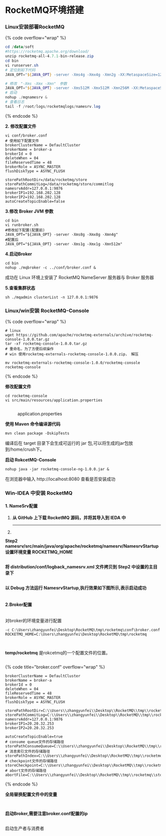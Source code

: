 # RocketMQ环境搭建

### Linux**安装部署RocketMQ**

{% code overflow="wrap" %}
```powershell
cd /data/soft
#https://rocketmq.apache.org/download/
unzip rocketmq-all-4.7.1-bin-release.zip
cd bin
vi runserver.sh
# 定位到如下代码
JAVA_OPT="${JAVA_OPT} -server -Xms4g -Xmx4g -Xmn2g -XX:MetaspaceSize=128m -XX:MaxMetaspaceSize=320m"

# 修改　"-Xms -Xmx -Xmn"　参数
JAVA_OPT="${JAVA_OPT} -server -Xms512M -Xmx512M -Xmn256M -XX:MetaspaceSize=128m -XX:MaxMetaspaceSize=320m"
# 启动
nohup ./mqnamesrv &
# 查看日志
tail -f /root/logs/rocketmqlogs/namesrv.log
```
{% endcode %}

**2. 修改配置文件**

```
vi conf/broker.conf
# 使用如下配置文件
brokerClusterName = DefaultCluster
brokerName = broker-a
brokerId = 0
deleteWhen = 04
fileReservedTime = 48
brokerRole = ASYNC_MASTER
flushDiskType = ASYNC_FLUSH

storePathRootDir=/data/rocketmq/store
storePathCommitLog=/data/rocketmq/store/commitlog
namesrvAddr=127.0.0.1:9876
brokerIP1=192.168.202.128
brokerIP2=192.168.202.128
autoCreateTopicEnable=false

```

**3.修改 Broker JVM 参数**

```
cd bin
vi runbroker.sh 
#修改如下配置(配置前)
JAVA_OPT="${JAVA_OPT} -server -Xms8g -Xmx8g -Xmn4g"
#配置后
JAVA_OPT="${JAVA_OPT} -server -Xms1g -Xmx1g -Xmn512m"
```

**4.启动Broker**

```
cd bin
nohup ./mqbroker -c ../conf/broker.conf &
```

成功在 Linux 环境上安装了 RocketMQ NameServer 服务器与 Broker 服务器

**5.查看集群状态**

```
sh ./mqadmin clusterList -n 127.0.0.1:9876
```

### **Linux/win安装 RocketMQ-Console**

{% code overflow="wrap" %}
```
# linux
wget https://github.com/apache/rocketmq-externals/archive/rocketmq-console-1.0.0.tar.gz
tar -xf rocketmq-console-1.0.0.tar.gz
# 重命名，为了方便后续操作
# win 使用rocketmq-externals-rocketmq-console-1.0.0.zip， 解压

mv rocketmq-externals-rocketmq-console-1.0.0/rocketmq-console  rocketmq-console
```
{% endcode %}

**修改配置文件**

```
cd rocketmq-console
vi src/main/resources/application.properties
```

<figure><img src="../../.gitbook/assets/image (11).png" alt=""><figcaption><p>application.properties</p></figcaption></figure>

**使用 Maven 命令编译源代码**

`mvn clean package -DskipTests`&#x20;

编译后在 target 目录下会生成可运行的 jar 包,可以将生成的jar包放到/home/crush下。

**启动 RokcetMQ-Console**

`nohup java -jar rocketmq-console-ng-1.0.0.jar &`

在浏览器中输入 http://localhost:8080 查看是否安装成功

### Win-IDEA 中安装 RocketMQ

#### 1. NameSrv配置

1. **从 GitHub 上下载 RocketMQ 源码，并将其导入到 IEDA 中**
2.  ****

    <figure><img src="../../.gitbook/assets/image (1) (2).png" alt=""><figcaption></figcaption></figure>

**Step2  namesrv/src/main/java/org/apache/rocketmq/namesrv/NamesrvStartup 设置环境变量 ROCKETMQ\_HOME**

<figure><img src="../../.gitbook/assets/image (24).png" alt=""><figcaption></figcaption></figure>

**将 distribution/conf/logback\_namesrv.xml 文件拷贝到 Step2 中设置的主目录下**

<figure><img src="../../.gitbook/assets/image (7).png" alt=""><figcaption></figcaption></figure>

**以 Debug 方法运行 NamesrvStartup,执行效果如下图所示,表示启动成功**

<figure><img src="../../.gitbook/assets/image (17).png" alt=""><figcaption></figcaption></figure>

#### 2.Broker配置

<figure><img src="../../.gitbook/assets/image (6).png" alt=""><figcaption></figcaption></figure>

对broker的环境变量进行配置

```
-c C:\Users\zhangyunfei\Desktop\RocketMQ\tmp\rocketmq\conf\broker.conf
ROCKETMQ_HOME=C:\Users\zhangyunfei\Desktop\RocketMQ\tmp\rocketmq
```

<figure><img src="../../.gitbook/assets/image (8).png" alt=""><figcaption></figcaption></figure>

<figure><img src="../../.gitbook/assets/image (2).png" alt=""><figcaption></figcaption></figure>

**temp/rocketmq** 是rokcetmq的一个配置文件的位置。

<figure><img src="../../.gitbook/assets/image (4).png" alt=""><figcaption></figcaption></figure>

{% code title="broker.conf" overflow="wrap" %}
```editorconfig
brokerClusterName = DefaultCluster
brokerName = broker-a
brokerId = 0
deleteWhen = 04
fileReservedTime = 48
brokerRole = ASYNC_MASTER
flushDiskType = ASYNC_FLUSH

storePathRootDir=C:\\Users\\zhangyunfei\\Desktop\\RocketMQ\\tmp\\rocketmq\\store
storePathCommitLog=C:\\Users\\zhangyunfei\\Desktop\\RocketMQ\\tmp\\rocketmq\\store\\commitlog
namesrvAddr=127.0.0.1:9876
brokerIP1=20.20.32.253
brokerIP2=20.20.32.253

autoCreateTopicEnable=true
# consume queue文件的存储路径
storePathConsumeQueue=C:\\Users\\zhangyunfei\\Desktop\\RocketMQ\\tmp\\rocketmq\\store\\consumequeue
# 消息索引文件的存储路径
storePathIndex=C:\\Users\\zhangyunfei\\Desktop\\RocketMQ\\tmp\\rocketmq\\store\\index
# checkpoint文件的存储路径
storeCheckpoint=C:\\Users\\zhangyunfei\\Desktop\\RocketMQ\\tmp\\rocketmq\\store\\checkpoint
# abort文件的存储路径
abortFile=C:\\Users\\zhangyunfei\\Desktop\\RocketMQ\\tmp\\rocketmq\\store\\abort
```
{% endcode %}

**全局替换配置文件中的变量**&#x20;

<figure><img src="../../.gitbook/assets/image (9).png" alt=""><figcaption></figcaption></figure>

<figure><img src="../../.gitbook/assets/image (4) (3).png" alt=""><figcaption></figcaption></figure>

**启动Broker,需要注意broker.conf配置的ip**

<figure><img src="../../.gitbook/assets/image.png" alt=""><figcaption></figcaption></figure>

启动生产者与消费者

<figure><img src="../../.gitbook/assets/image (1).png" alt=""><figcaption></figcaption></figure>
